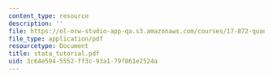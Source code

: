 ```yaml
---
content_type: resource
description: ''
file: https://ol-ocw-studio-app-qa.s3.amazonaws.com/courses/17-872-quantitative-research-in-political-science-and-public-policy-spring-2004/3c64e5945552ff3c93a179f861e2524a_stata_tutorial.pdf
file_type: application/pdf
resourcetype: Document
title: stata_tutorial.pdf
uid: 3c64e594-5552-ff3c-93a1-79f861e2524a
---
```


